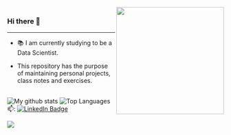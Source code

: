 <img src="https://raw.githubusercontent.com/MicaelliMedeiros/micaellimedeiros/master/image/computer-illustration.png" min-width="200px" max-width="300px" width="250px" top= "0 px" align="right">

### Hi there 👋
---

<!--
**GermanoAndrade/GermanoAndrade** is a ✨ _special_ ✨ repository because its `README.md` (this file) appears on your GitHub profile.

Here are some ideas to get you started:
- 🔭 I’m currently working on ...
- 🌱 I’m currently learning ...
- 👯 I’m looking to collaborate on ...
- 🤔 I’m looking for help with ...
- 💬 Ask me about ...
- 📫 How to reach me: ...
- 😄 Pronouns: ...
- ⚡ Fun fact: ...
-->

- 📚 I am currently studying to be a Data Scientist.

+ This repository has the purpose of maintaining personal projects, class notes and exercises.<br/><br/>

![My github stats](https://github-readme-stats.vercel.app/api?username=GermanoAndrade&show_icons=true&theme=tokyonight&icon_color=70a5fd&text_color=fff&custom_title=My+Github+Stats&count_private=true&bg_color=45,1a1b27,a318d6)
![Top Languages](https://github-readme-stats.vercel.app/api/top-langs/?username=GermanoAndrade&theme=tokyonight&text_color=fff&layout=compact&count_private=true&bg_color=-45,a318d6,1a1b27)  
📫: [![LinkedIn Badge](https://img.shields.io/badge/linkedin-%230077B5.svg?&style=for-the-badge&logo=linkedin&logoColor=white)](https://www.linkedin.com/in/germanoandrade/) 

![](https://komarev.com/ghpvc/?username=GermanoAndrade&color=a318d6&style=plastic)

<!--If you are looking for the same, maybe you have to visit these repos https://github.com/anuraghazra/github-readme-stats and https://github.com/antonkomarev/github-profile-views-counter
-->

